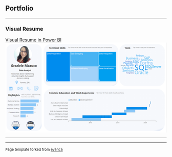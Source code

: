 ## Portfolio

---

### Visual Resume 

[Visual Resume in Power BI](https://bit.ly/3clnZqf)
<img src="images/Graziele_Visual_Resume.PNG?raw=true"/>

---


---
<p style="font-size:11px">Page template forked from <a href="https://github.com/evanca/quick-portfolio">evanca</a></p>
<!-- Remove above link if you don't want to attibute -->
